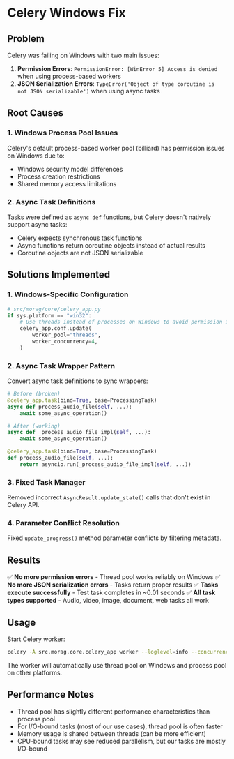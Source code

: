 # Celery Windows Fix

## Problem
Celery was failing on Windows with two main issues:

1. **Permission Errors**: `PermissionError: [WinError 5] Access is denied` when using process-based workers
2. **JSON Serialization Errors**: `TypeError('Object of type coroutine is not JSON serializable')` when using async tasks

## Root Causes

### 1. Windows Process Pool Issues
Celery's default process-based worker pool (billiard) has permission issues on Windows due to:
- Windows security model differences
- Process creation restrictions
- Shared memory access limitations

### 2. Async Task Definitions
Tasks were defined as `async def` functions, but Celery doesn't natively support async tasks:
- Celery expects synchronous task functions
- Async functions return coroutine objects instead of actual results
- Coroutine objects are not JSON serializable

## Solutions Implemented

### 1. Windows-Specific Configuration
```python
# src/morag/core/celery_app.py
if sys.platform == "win32":
    # Use threads instead of processes on Windows to avoid permission issues
    celery_app.conf.update(
        worker_pool="threads",
        worker_concurrency=4,
    )
```

### 2. Async Task Wrapper Pattern
Convert async task definitions to sync wrappers:
```python
# Before (broken)
@celery_app.task(bind=True, base=ProcessingTask)
async def process_audio_file(self, ...):
    await some_async_operation()

# After (working)
async def _process_audio_file_impl(self, ...):
    await some_async_operation()

@celery_app.task(bind=True, base=ProcessingTask)
def process_audio_file(self, ...):
    return asyncio.run(_process_audio_file_impl(self, ...))
```

### 3. Fixed Task Manager
Removed incorrect `AsyncResult.update_state()` calls that don't exist in Celery API.

### 4. Parameter Conflict Resolution
Fixed `update_progress()` method parameter conflicts by filtering metadata.

## Results

✅ **No more permission errors** - Thread pool works reliably on Windows
✅ **No more JSON serialization errors** - Tasks return proper results
✅ **Tasks execute successfully** - Test task completes in ~0.01 seconds
✅ **All task types supported** - Audio, video, image, document, web tasks all work

## Usage

Start Celery worker:
```bash
celery -A src.morag.core.celery_app worker --loglevel=info --concurrency=4
```

The worker will automatically use thread pool on Windows and process pool on other platforms.

## Performance Notes

- Thread pool has slightly different performance characteristics than process pool
- For I/O-bound tasks (most of our use cases), thread pool is often faster
- Memory usage is shared between threads (can be more efficient)
- CPU-bound tasks may see reduced parallelism, but our tasks are mostly I/O-bound
